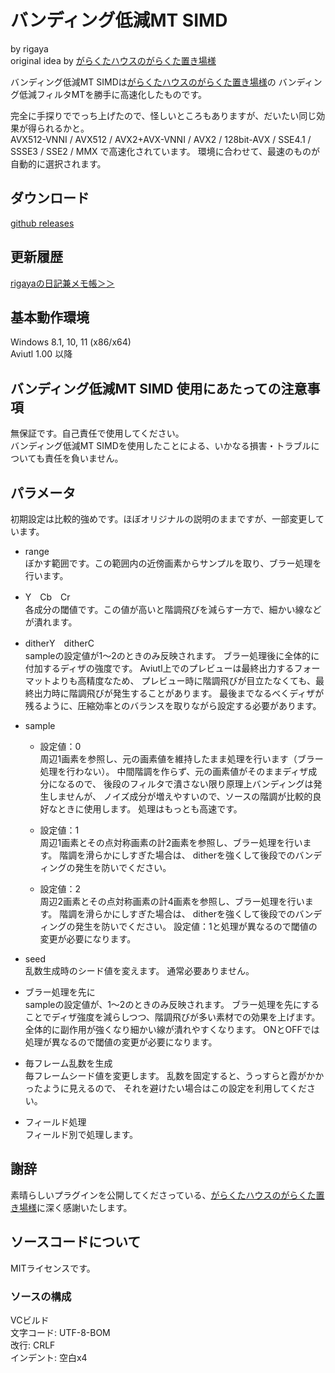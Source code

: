 
# バンディング低減MT SIMD
  by rigaya  
  original idea by [がらくたハウスのがらくた置き場様](http://www.geocities.jp/flash3kyuu/)

バンディング低減MT SIMDは[がらくたハウスのがらくた置き場様](http://www.geocities.jp/flash3kyuu/)の
バンディング低減フィルタMTを勝手に高速化したものです。

完全に手探りででっち上げたので、怪しいところもありますが、だいたい同じ効果が得られるかと。  
AVX512-VNNI / AVX512 / AVX2+AVX-VNNI / AVX2 / 128bit-AVX / SSE4.1 / SSSE3 / SSE2 / MMX で高速化されています。
環境に合わせて、最速のものが自動的に選択されます。

## ダウンロード
[github releases](https://github.com/rigaya/bandingMT_simd/releases)

## 更新履歴
[rigayaの日記兼メモ帳＞＞](http://rigaya34589.blog135.fc2.com/blog-category-15.html)

## 基本動作環境
Windows 8.1, 10, 11 (x86/x64)  
Aviutl 1.00 以降

## バンディング低減MT SIMD 使用にあたっての注意事項
無保証です。自己責任で使用してください。  
バンディング低減MT SIMDを使用したことによる、いかなる損害・トラブルについても責任を負いません。  


## パラメータ
初期設定は比較的強めです。ほぼオリジナルの説明のままですが、一部変更しています。
- range  
ぼかす範囲です。この範囲内の近傍画素からサンプルを取り、ブラー処理を行います。

- Y　Cb　Cr  
各成分の閾値です。この値が高いと階調飛びを減らす一方で、細かい線などが潰れます。

- ditherY　ditherC  
sampleの設定値が1～2のときのみ反映されます。
ブラー処理後に全体的に付加するディザの強度です。
Aviutl上でのプレビューは最終出力するフォーマットよりも高精度なため、
プレビュー時に階調飛びが目立たなくても、最終出力時に階調飛びが発生することがあります。
最後までなるべくディザが残るように、圧縮効率とのバランスを取りながら設定する必要があります。

- sample
	- 設定値：0  
		周辺1画素を参照し、元の画素値を維持したまま処理を行います（ブラー処理を行わない）。
		中間階調を作らず、元の画素値がそのままディザ成分になるので、
		後段のフィルタで潰さない限り原理上バンディングは発生しませんが、
		ノイズ成分が増えやすいので、ソースの階調が比較的良好なときに使用します。
		処理はもっとも高速です。

	- 設定値：1  
		周辺1画素とその点対称画素の計2画素を参照し、ブラー処理を行います。
		階調を滑らかにしすぎた場合は、
		ditherを強くして後段でのバンディングの発生を防いでください。

	- 設定値：2  
		周辺2画素とその点対称画素の計4画素を参照し、ブラー処理を行います。
		階調を滑らかにしすぎた場合は、
		ditherを強くして後段でのバンディングの発生を防いでください。
		設定値：1と処理が異なるので閾値の変更が必要になります。

- seed  
乱数生成時のシード値を変えます。
通常必要ありません。

- ブラー処理を先に  
sampleの設定値が、1～2のときのみ反映されます。
ブラー処理を先にすることでディザ強度を減らしつつ、階調飛びが多い素材での効果を上げます。
全体的に副作用が強くなり細かい線が潰れやすくなります。
ONとOFFでは処理が異なるので閾値の変更が必要になります。

- 毎フレーム乱数を生成  
毎フレームシード値を変更します。
乱数を固定すると、うっすらと霞がかかったように見えるので、
それを避けたい場合はこの設定を利用してください。

- フィールド処理  
フィールド別で処理します。

## 謝辞
素晴らしいプラグインを公開してくださっている、[がらくたハウスのがらくた置き場様](http://www.geocities.jp/flash3kyuu/)に深く感謝いたします。

## ソースコードについて
MITライセンスです。

### ソースの構成
VCビルド  
文字コード: UTF-8-BOM  
改行: CRLF  
インデント: 空白x4  
